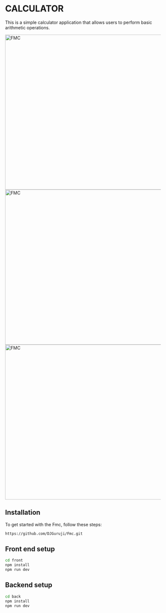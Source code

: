 # CALCULATOR

This is a simple calculator application that allows users to perform basic arithmetic operations.

<img src="https://github.com/DJGuruji/Fmc/blob/main/assets/img1.jpeg?raw=true" alt="FMC" width="800" height="500">
<img src="https://github.com/DJGuruji/Fmc/blob/main/assets/img2.jpeg?raw=true" alt="FMC" width="800" height="500">
<img src="https://github.com/DJGuruji/Fmc/blob/main/assets/img3.jpeg?raw=true" alt="FMC" width="800" height="500">


## Installation

To get started with the Fmc, follow these steps:


```bash
https://github.com/DJGuruji/Fmc.git
```
## Front end setup

```bash
cd front
npm install
npm run dev
```
## Backend setup

```bash
cd back
npm install
npm run dev
```




